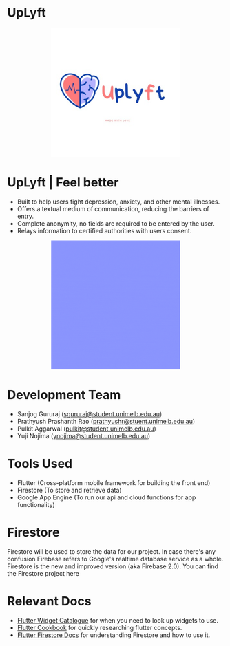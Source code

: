 # UpLyft

<p align = "center">
<img width ="300" src = "_shared/uplyft.jpeg"/>
</p>


# UpLyft | Feel better
- Built to help users fight depression, anxiety, and other mental illnesses.
- Offers a textual medium of communication, reducing the barriers of entry.
- Complete anonymity, no fields are required to be entered by the user.
- Relays information to certified authorities with users consent.

<p align = "center">
<img width ="300" src = "_shared/uplyft.gif"/>
</p>


# Development Team
- Sanjog Gururaj (sgururaj@student.unimelb.edu.au)
- Prathyush Prashanth Rao (prathyushr@stuent.unimelb.edu.au)
- Pulkit Aggarwal (pulkit@student.unimelb.edu.au)
- Yuji Nojima (ynojima@student.unimelb.edu.au)

# Tools Used
- Flutter (Cross-platform mobile framework for building the front end)
- Firestore (To store and retrieve data)
- Google App Engine (To run our api and cloud functions for app functionality)

# Firestore
Firestore will be used to store the data for our project. 
In case there's any confusion Firebase refers to Google's realtime database service as a whole. Firestore is the new and improved version (aka Firebase 2.0).
You can find the Firestore project here

# Relevant Docs
- [Flutter Widget Catalogue](https://flutter.dev/docs/development/ui/widgets) for when you need to look up widgets to use.
- [Flutter Cookbook](https://flutter.dev/docs/cookbook) for quickly researching flutter concepts.
- [Flutter Firestore Docs](https://firebase.google.com/docs/firestore) for understanding Firestore and how to use it.



